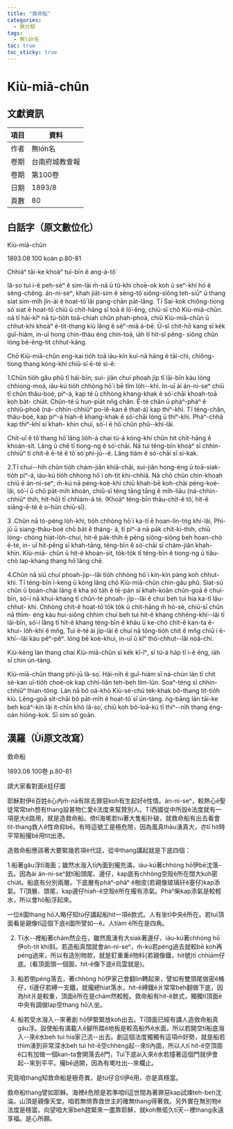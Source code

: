 ```yaml
---
title: "救命船"
categories:
  - 無分類
tags:
  - 無lo̍h名
toc: true
toc_sticky: true
---
```


# Kiù-miā-chûn

## 文獻資訊

| 項目 | 資料 |
|---|---|
| 作者 | 無lo̍h名 |
| 卷期 | 台南府城教會報 |
| 卷期 | 第100卷 |
| 日期 | 1893/8 |
| 頁數 | 80 |

## 白話字（原文數位化）

Kiù-miā-chûn

1893.08 100 koàn p.80-81

Chhiáⁿ tāi-ke khoàⁿ tuì-bīn ê ang-á-tô͘

Iâ-so͘ tuì i-ê peh-sèⁿ ê sim-lāi m̄-nā ū tû-khì choē-ok koh ū seⁿ-khí hó ê sèng-chêng. án-ni-seⁿ, khah jia̍t-sim ê sèng-tô͘ siông-siông teh-siūⁿ ū thang siat sím-mi̍h jîn-ài ê hoat-tō͘ lâi pang-chān pa̍t-lâng. Tī Sai-kok chiông-tiong só͘ siat ê hoat-tō͘ chiū ū chi̍t-hāng sī toā ê lō͘-ēng, chiū-sī chō Kiù-miā-chûn. oá tī hái-kîⁿ nā tú-tio̍h toā-chiah chûn phah-phoà, chiū Kiù-miā-chûn ū chhut-khì khoàⁿ ē-tit-thang kiù lâng ê sèⁿ-miā á-bē. Ū-sî chit-hō kang sī ke̍k guî-hiám, in-uī hong chin-thàu éng chin-toā, ia̍h tī hit-sî pêng- siông chûn lóng bē-ēng-tit chhut-káng.

Chō Kiù-miā-chûn eng-kai tio̍h toā iàu-kín kuí-nā hāng ê tāi-chì, chiông- tiong thang kóng-khí chiū-sī ē-té sì-ê:

1.Chûn tio̍h gâu phû tī hái-bīn; sui- jiân chuí phoah ji̍p tī lāi-bīn kàu lóng chhiong-moá, iáu-kú tio̍h chhòng hō͘ i bē tîm lo̍h--khì. In-uī ài án-ni-seⁿ chiū tī chûn thâu-boé, piⁿ-á, kap té ū chhòng khang-khak ê só͘-chāi khoah-toā koh ba̍t- chia̍t. Chûn-té ū hun-pia̍t nn̄g chân. Ē-té chân ū phàⁿ-phàⁿ ê chhiū-phoê (ná- chhin-chhiūⁿ po-lê-kan ê that-á) kap thiⁿ-khì. Tī téng-chân, thâu-boé, kap piⁿ-á hiah-ê khang-khak ê só͘-chāi lóng ū thiⁿ-khì. Phàⁿ-chhâ kap thiⁿ-khì sī khah- khin chuí, só͘-í ē hō͘ chûn phû--khí-lâi.

Chi̍t-uī ê tô͘ thang hō͘ lâng lio̍h-á chai tú-á kóng-khí chûn hit chi̍t-hāng ê khoán-sit. Lâng ū chē tī tiong-ng ê só͘-chāi. Nā tuì téng-bīn khoàⁿ sī chhin- chhiūⁿ tī chit-ê ē-té ê tô͘ só͘ phì-jū--ê. Lâng tiàm ê só͘-chāi sī sì-kak.

2.Tī chuí--hi̍h chûn tio̍h chám-jiân khiā-chāi, sui-jiân hong-éng ū toā-siak- tio̍h piⁿ-á, iáu-kú tio̍h chhòng hō͘ i oh-tit khi-chhiâ. Nā chō chûn chin-khoah chiū ē án-ni-seⁿ, m̄-kú nā péng-koè-khì chiū khah-bē koh-chài péng-koè-lâi, só͘-í ū chō pa̍t-mi̍h khoán, chiū-sī tèng tāng tāng ê mi̍h-liāu (ná-chhin-chhiūⁿ thih, hit-hō) tī chhiám-á té. (Khoàⁿ téng-bīn thâu-chi̍t-ê tô͘, hit-ê siāng-ē-té ê o͘-hûn chiū-sī).

3 .Chûn nā tò-péng lo̍h-khì, tio̍h chhòng hō͘ i ka-tī ē hoan-lìn-tńg khí-lâi, Phì-jū ū siang-thâu-boé chò ba̍t ê tháng- á, tī piⁿ-á nā pa̍k chi̍t-ki-thih, chiū lóng- chóng hiat-lo̍h-chuí, hit-ê pa̍k-thih ê pêng siông-siông beh hoan-chò ē-té, in- uī hit-pêng sī khah-tāng, téng-bīn ê só͘-chāi sī chám-jiân khah-khin. Kiù-miā- chûn ū hit-ê khoán-sit, to̍k-to̍k tī téng-bīn ê tiong-ng ū tiâu-chò lap-khang thang hō͘ lâng chē.

4.Chûn nā siū chuí phoah-ji̍p--lâi tio̍h chhòng hō͘ i kín-kín pàng koh chhut-khì. Tī téng-bīn í-keng ū kóng lâng chō Kiù-miā-chûn chin-gâu phû. Siat-sú chûn ū boán-chài lâng ê kha só͘ ta̍h ê tē-pán sī khah-koân chûn-goā ê chuí-bīn, só͘-í nā khui-khang tī chûn-té phoah- ji̍p--lâi ê chuí beh tuì hia ka-tī lâu-chhut- khì. Chhòng chit-ê hoat-tō͘ to̍k to̍k ū chit-hāng m̄ hó-sè, chiū-sī chûn nā thìm- éng kàu hui-siông chhim chuí beh tuì hit-ê khang chhèng-khí--lâi tī lāi-bīn, só͘-í lâng tī hit-ê khang téng-bīn ê kháu ū ke-chò chi̍t-ê kan-ta ē-khui- lo̍h-khì ê mn̂g, Tuì ē-té ài ji̍p-lâi ê chuí nā tōng-tio̍h chit ê mn̂g chiū i ē-khí--lâi kàu pêⁿ-pêⁿ. lóng bē koè-khui, in-uī ū kîⁿ thó͘-chhut--lâi noâ-chí.

Kiù-kèng lán thang chai Kiù-miā-chûn sī ke̍k kî-īⁿ, sī tú-á ha̍p tī i-ê ēng, ia̍h sī chin ún-tàng.

Kiù-miā-chûn thang phì-jū Iâ-so͘. Hái-ni̍h ê guî-hiám sī ná-chún lán tī chit sè-kan uī-tio̍h choē-ok kap chhì-liān teh-beh tîm-lûn. Soaⁿ-téng sī chhin- chhiūⁿ thian-tông. Lán nā bô oá-khò Kiù-sè-chú tek-khak bô-thang tit-tio̍h kiù. Lēng-goā si̍t-chāi bô pa̍t-mi̍h ê hoat-tō͘ sī ún-tàng. ǹg-bāng lán tāi-ke beh koáⁿ-kín lâi it-chīn khò Iâ-so͘, chiū koh bô-loā-kú tī thiⁿ--ni̍h thang éng-oán hióng-kok. Sī sim só͘ goān.

## 漢羅（Ùi原文改寫）

救命船

1893.08 100卷 p.80-81

請大家看對面ê尪仔圖

耶穌對伊ê百姓ê心內m̄-nā有除去罪惡koh有生起好ê性情。án-ni-seⁿ，較熱心ê聖徒常常teh想有thang設甚物仁愛ê法度來幫贊別人。Tī西國從中所設ê法度就有一項是大ê路用，就是造救命船。倚tī海墘若tú著大隻船扑破，就救命船有出去看會tit-thang救人ê性命抑bē。有時這號工是極危險，因為風真thàu湧真大，亦tī hit時平常船攏bē用tit出港。

造救命船應該著大要緊幾若項ê代誌，從中thang講起就是下底四個：

1.船著gâu浮tī海面；雖然水潑入tī內面到攏充滿，iáu-kú著chhòng hō͘伊bē沈落-去。因為ài án-ni-seⁿ就tī船頭尾、邊仔，kap底有chhòng空殼ê所在闊大koh密chia̍t。船底有分別兩層。下底層有phàⁿ-phàⁿ ê樹皮(若親像玻璃矸ê塞仔)kap添氣。Tī頂層、頭尾，kap邊仔hiah-ê空殼ê所在攏有添氣。Phàⁿ柴kap添氣是較輕水，所以會hō͘船浮起來。

一位ê圖thang hō͘人略仔知tú仔講起船hit一項ê款式。人有坐tī中央ê所在。若tuì頂面看是親像tī這個下底ê圖所譬如--ê。人tiàm ê所在是四角。

2. Tī水--裡船著chám然企在，雖然風湧有大siak著邊仔，iáu-kú著chhòng hō͘伊oh-tit khi斜。若造船真闊就會án-ni-seⁿ，m̄-kú若péng過去就較bē koh再péng過來，所以有造別物款，就是釘重重ê物料(若親像鐵，hit號)tī chhiám仔底。(看頂面頭一個圖，hit-ê像下底ê烏雲就是)。

3. 船若倒péng落去，著chhòng hō͘伊家己會翻lìn轉起來，譬如有雙頭尾做密ê桶仔，tī邊仔若縛一支鐵，就攏總hiat落水，hit-ê縛鐵ê爿常常beh翻做下底，因為hit爿是較重，頂面ê所在是chám然較輕。救命船有hit-ê款式，獨獨tī頂面ê中央有調做lap空thang hō͘人坐。

4. 船若受水潑入--來著創 hō͘伊緊緊放koh出去。Tī頂面已經有講人造救命船真gâu浮。設使船有滿載人ê腳所踏ê地板是較高船外ê水面，所以若開空tī船底潑入--來ê水beh tuì hia家己流--出去。創這個法度獨獨有這項m̄好勢，就是船若thìm湧到非常深水beh tuì hit-ê空chhèng起--來tī內面，所以人tī hit-ê空頂面ê口有加做一個kan-ta會開落去ê門，Tuì下底ài入來ê水若撞著這個門就伊會起--來到平平。攏bē過開，因為有墘吐出--來欄止。

究竟咱thang知救命船是極奇異，是tú仔合tī伊ê用，亦是真穩當。

救命船thang譬如耶穌。海裡ê危險是若準咱tī這世間為著罪惡kap試煉teh-beh沈淪。山頂是親像天堂。咱若無倚靠救世主的確無thang得著救。另外實在無別物ê法度是穩當。向望咱大家beh趕緊來一盡靠耶穌，就koh無偌久tī天--裡thang永遠享福。是心所願。
